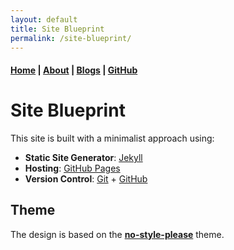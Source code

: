 ```yaml
---
layout: default
title: Site Blueprint
permalink: /site-blueprint/
---
```


#### [Home](/) | [About](/about/) | [Blogs](/blogs/) | [GitHub](https://github.com/tanvincible)

# Site Blueprint

This site is built with a minimalist approach using:

- **Static Site Generator**: [Jekyll](https://jekyllrb.com/)
- **Hosting**: [GitHub Pages](https://pages.github.com/)
- **Version Control**: [Git](https://git-scm.com/) + [GitHub](https://github.com/)

## Theme

The design is based on the [**no-style-please**](https://github.com/riggraz/no-style-please) theme.